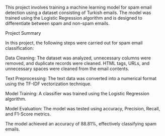 This project involves training a machine learning model for spam email detection using a dataset consisting of Turkish emails. The model was trained using the Logistic Regression algorithm and is designed to differentiate between spam and non-spam emails.


Project Summary

In this project, the following steps were carried out for spam email classification:

Data Cleaning: The dataset was analyzed, unnecessary columns were removed, and duplicate records were cleaned. HTML tags, URLs, and unnecessary spaces were cleaned from the email contents.

Text Preprocessing: The text data was converted into a numerical format using the TF-IDF vectorization technique.

Model Training: A classifier was trained using the Logistic Regression algorithm.

Model Evaluation: The model was tested using accuracy, Precision, Recall, and F1-Score metrics.



The model achieved an accuracy of 88.81%, effectively classifying spam emails.
